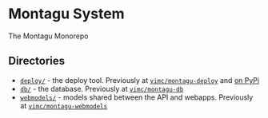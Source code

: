 # Montagu System

The Montagu Monorepo

## Directories

* [`deploy/`](deploy) - the deploy tool. Previously at [`vimc/montagu-deploy`](https://github.com/vimc/montagu-deploy) and [on PyPi](https://pypi.org/project/montagu-deploy/)
* [`db/`](db) - the database. Previously at [`vimc/montagu-db`](https://github.com/vimc/montagu-db)
* [`webmodels/`](webmodels) - models shared between the API and webapps. Previously at [`vimc/montagu-webmodels`](https://github.com/vimc/montagu-webmodels)
